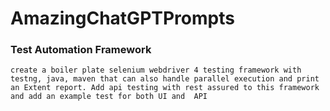 # AmazingChatGPTPrompts

### Test Automation Framework
```
create a boiler plate selenium webdriver 4 testing framework with testng, java, maven that can also handle parallel execution and print an Extent report. Add api testing with rest assured to this framework and add an example test for both UI and  API
```
